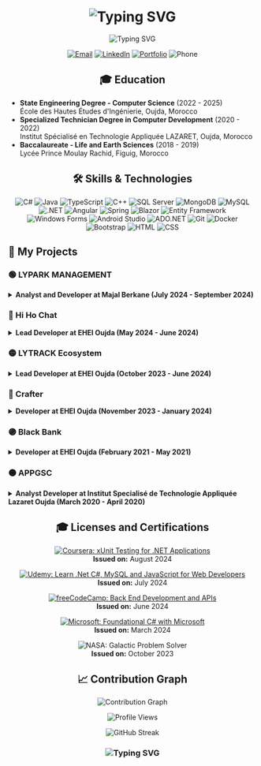 <h1 align="center">
  <img src="https://readme-typing-svg.herokuapp.com?font=Fira+Code&size=30&duration=3000&pause=1000&color=2E9EF7&center=true&vCenter=true&width=435&lines=Hi+there!+👋;I'm+KADI+Mohammed;Welcome+to+my+GitHub!" alt="Typing SVG" />
</h1>

<p align="center">
  <img src="https://readme-typing-svg.herokuapp.com?font=Fira+Code&pause=1000&color=27A4F7&center=true&vCenter=true&width=435&lines=Full+Stack+Engineer;.NET+%26+Angular+Developper;Always+Learning%2C+Always+Growing" alt="Typing SVG" />
</p>

<p align="center">
  <a href="mailto:mohammed.kadi.fg@gmail.com"><img src="https://img.shields.io/badge/Email-D14836?style=for-the-badge&logo=gmail&logoColor=white" alt="Email"></a>
  <a href="https://linkedin.com/in/kadi-mohammed"><img src="https://img.shields.io/badge/LinkedIn-0077B5?style=for-the-badge&logo=linkedin&logoColor=white" alt="LinkedIn"></a>
  <a href="https://mohammedkadi.vercel.app/"><img src="https://img.shields.io/badge/Portfolio-000000?style=for-the-badge&logo=About.me&logoColor=white" alt="Portfolio"></a>
  <img src="https://img.shields.io/badge/Phone-+212682826899-green?style=for-the-badge" alt="Phone">
</p>

<!-- <p align="center">
  <img src="https://github-readme-stats.vercel.app/api?username=kadimohammed&show_icons=true&theme=radical" alt="Mohammed's GitHub Stats" />
</p> -->

<h2 align="center">🎓 Education</h2>

- **State Engineering Degree - Computer Science** (2022 - 2025)  
  École des Hautes Études d'Ingénierie, Oujda, Morocco
- **Specialized Technician Degree in Computer Development** (2020 - 2022)  
  Institut Spécialisé en Technologie Appliquée LAZARET, Oujda, Morocco
- **Baccalaureate - Life and Earth Sciences** (2018 - 2019)  
  Lycée Prince Moulay Rachid, Figuig, Morocco


<h2 align="center">🛠️ Skills & Technologies</h2>

<p align="center">
  <!-- Langages de Programmation -->
  <img src="https://img.shields.io/badge/C%23-239120?style=for-the-badge&logo=csharp&logoColor=white" alt="C#">
  <img src="https://img.shields.io/badge/Java-ED8B00?style=for-the-badge&logo=java&logoColor=white" alt="Java">
  <img src="https://img.shields.io/badge/TypeScript-007ACC?style=for-the-badge&logo=typescript&logoColor=white" alt="TypeScript">
  <img src="https://img.shields.io/badge/C%2B%2B-00599C?style=for-the-badge&logo=c%2B%2B&logoColor=white" alt="C++">
  
  <!-- Bases de Données -->
  <img src="https://img.shields.io/badge/SQL%20Server-CC2927?style=for-the-badge&logo=microsoft%20sql%20server&logoColor=white" alt="SQL Server">
  <img src="https://img.shields.io/badge/MongoDB-47A248?style=for-the-badge&logo=mongodb&logoColor=white" alt="MongoDB">
  <img src="https://img.shields.io/badge/MySQL-4479A1?style=for-the-badge&logo=mysql&logoColor=white" alt="MySQL">
  
  <!-- Frameworks -->
  <img src="https://img.shields.io/badge/.NET-512BD4?style=for-the-badge&logo=dotnet&logoColor=white" alt=".NET">
  <img src="https://img.shields.io/badge/Angular-DD0031?style=for-the-badge&logo=angular&logoColor=white" alt="Angular">
  <img src="https://img.shields.io/badge/Spring-6DB33F?style=for-the-badge&logo=spring&logoColor=white" alt="Spring">
  <img src="https://img.shields.io/badge/Blazor-7A0D3C?style=for-the-badge&logo=blazor&logoColor=white" alt="Blazor">
  <img src="https://img.shields.io/badge/Entity%20Framework-86B8AB?style=for-the-badge&logo=entity-framework&logoColor=white" alt="Entity Framework">
  <img src="https://img.shields.io/badge/Windows%20Forms-5E5E5E?style=for-the-badge&logo=windows&logoColor=white" alt="Windows Forms">
  <img src="https://img.shields.io/badge/Android%20Studio-3DDC84?style=for-the-badge&logo=android-studio&logoColor=white" alt="Android Studio">
  <img src="https://img.shields.io/badge/ADO.NET-9B1D20?style=for-the-badge&logo=microsoft&logoColor=white" alt="ADO.NET">
  
  <!-- Outils et autres -->
  <img src="https://img.shields.io/badge/Git-F05032?style=for-the-badge&logo=git&logoColor=white" alt="Git">
  <img src="https://img.shields.io/badge/Docker-2496ED?style=for-the-badge&logo=docker&logoColor=white" alt="Docker">
  <img src="https://img.shields.io/badge/Bootstrap-563D7C?style=for-the-badge&logo=bootstrap&logoColor=white" alt="Bootstrap">
  <img src="https://img.shields.io/badge/HTML5-E34F26?style=for-the-badge&logo=html5&logoColor=white" alt="HTML">
  <img src="https://img.shields.io/badge/CSS3-1572B6?style=for-the-badge&logo=css3&logoColor=white" alt="CSS">
</p>



## 📂 My Projects

### 🟢 LYPARK MANAGEMENT
<details>
  <summary><strong>Analyst and Developer at Majal Berkane (July 2024 - September 2024)</strong></summary>
  **Technologies:** **Angular, ASP.NET Core, Entity Framework Core**  
  Web application for parking management with location mapping, admin dashboard, and zone management.
</details>

### 🔵 Hi Ho Chat
<details>
  <summary><strong>Lead Developer at EHEI Oujda (May 2024 - June 2024)</strong></summary>
  Technologies: .NET 8, Windows Forms, Sockets, Entity Framework Core  
  Real-time messaging app with TCP sockets, UDP audio calls, and user profile management.
</details>

### 🟡 LYTRACK Ecosystem
<details>
  <summary><strong>Lead Developer at EHEI Oujda (October 2023 - June 2024)</strong></summary>
  Technologies: Java (Android), ASP.NET Core, Entity Framework Core  
  Integrated transportation management system with multiple apps for real-time tracking, subscription validation, and bus management.
</details>

### 🔴 Crafter
<details>
  <summary><strong>Developer at EHEI Oujda (November 2023 - January 2024)</strong></summary>
  Technologies: Jakarta EE, MySQL, JavaScript
  Online vehicle sales platform with listing, real-time messaging, and responsive design.
</details>

### 🟣 Black Bank
<details>
  <summary><strong>Developer at EHEI Oujda (February 2021 - May 2021)</strong></summary>
  Technologies: Qt Creator, C++  
  Banking system with secure authentication, account management, and automated processes.
</details>

### 🟤 APPGSC
<details>
  <summary><strong>Analyst Developer at Institut Specialisé de Technologie Appliquée Lazaret Oujda (March 2020 - April 2020)</strong></summary>
  Technologies: C#, Windows Forms, SQL Server, ADO.NET, Crystal Reports
  Order management system with client-server architecture and advanced reporting.
</details>





<h2 align="center">🎓 Licenses and Certifications</h2>

<p align="center">
  <a href="https://www.coursera.org/account/accomplishments/verify/X7OAARNNS1TN?utm_source=link&utm_medium=certificate&utm_content=cert_image&utm_campaign=pdf_header_button&utm_product=course">
    <img src="https://img.shields.io/badge/Coursera-xUnit%20Testing%20for%20.NET%20Applications-brightgreen?style=for-the-badge" alt="Coursera: xUnit Testing for .NET Applications">
  </a>
  <br>  
  <strong>Issued on:</strong> August 2024
</p>

<p align="center">
  <a href="https://www.udemy.com/certificate/UC-5a1a2965-f342-4f7c-9820-d3da70dd5094/">
    <img src="https://img.shields.io/badge/Udemy-Learn%20.Net%20C%23%2C%20MySQL%20and%20JavaScript%20for%20Web%20Developers-blue?style=for-the-badge" alt="Udemy: Learn .Net C#, MySQL and JavaScript for Web Developers">
  </a>
  <br>
  <strong>Issued on:</strong> July 2024
</p>

<p align="center">
  <a href="https://www.freecodecamp.org/certification/fcccfba1758-e307-448f-9d9e-e2eb39919718/back-end-development-and-apis">
    <img src="https://img.shields.io/badge/freeCodeCamp-Back%20End%20Development%20and%20APIs-orange?style=for-the-badge" alt="freeCodeCamp: Back End Development and APIs">
  </a>
  <br>
  <strong>Issued on:</strong> June 2024
</p>

<p align="center">
  <a href="https://www.freecodecamp.org/certification/fcccfba1758-e307-448f-9d9e-e2eb39919718/foundational-c-sharp-with-microsoft">
    <img src="https://img.shields.io/badge/Microsoft-Foundational%20C%23%20with%20Microsoft-0078D4?style=for-the-badge" alt="Microsoft: Foundational C# with Microsoft">
  </a>
  <br>
  <strong>Issued on:</strong> March 2024
</p>

<p align="center">
  <img src="https://img.shields.io/badge/NASA-Galactic%20Problem%20Solver-darkblue?style=for-the-badge" alt="NASA: Galactic Problem Solver">
  <br>
  <strong>Issued on:</strong> October 2023
</p>



<h2 align="center">📈 Contribution Graph</h2>

<p align="center">
  <img src="https://github-readme-activity-graph.vercel.app/graph?username=kadimohammed&theme=react-dark" alt="Contribution Graph" />
</p>

<p align="center">
  <img src="https://komarev.com/ghpvc/?username=kadimohammed&color=blueviolet&style=flat-square" alt="Profile Views" />
</p>


<p align="center">
  <img src="https://github-readme-streak-stats.herokuapp.com/?user=kadimohammed&theme=radical" alt="GitHub Streak" />
</p>

<h3 align="center">
  <img src="https://readme-typing-svg.herokuapp.com?font=Fira+Code&pause=1000&color=27A4F7&center=true&vCenter=true&width=435&lines=Always+learning%2C+always+growing.;Thank+you+for+visiting!" alt="Typing SVG" />
</h3>
